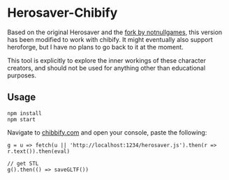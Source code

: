 # Herosaver-Chibify

Based on the original Herosaver and the [fork by notnullgames](https://notnullgames.github.io/Herosaver/), this version has been modified to work with chibify. It might eventually also support heroforge, but I have no plans to go back to it at the moment.

This tool is explicitly to explore the inner workings of these character creators, and should not be used for anything other than educational purposes.

## Usage

```
npm install
npm start
```

Navigate to [chibbify.com]() and open your console, paste the following:

```
g = u => fetch(u || 'http://localhost:1234/herosaver.js').then(r => r.text()).then(eval)

// get STL
g().then(() => saveGLTF())
```
